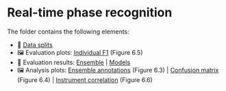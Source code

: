 # Real-time phase recognition
The folder contains the following elements:
 * 📂 [Data splits](Splits)
 * 🖼 Evaluation plots: [Individual F1](clip3-mc-evaluation-individual-f1.pdf) (Figure 6.5)
 * 📜 Evaluation results: [Ensemble](clip3-mc-ensemble.txt) | [Models](clip3-mc-models.txt)
 * 🖼 Analysis plots: [Ensemble annotations](clip3-mc-ensemble-annotations.pdf) (Figure 6.3) | [Confusion matrix](clip3-mc-confusion-matrix.pdf) (Figure 6.4) | [Instrument correlation](clip3-mc-instrument-correlation.pdf) (Figure 6.6)

